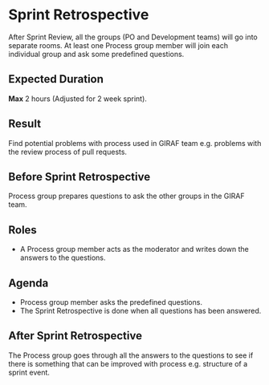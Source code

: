 # Sprint Retrospective

After Sprint Review, all the groups (PO and Development teams) will go into
separate rooms. At least one Process group member will join each individual group
and ask some predefined questions.

## Expected Duration

**Max** 2 hours (Adjusted for 2 week sprint).

## Result

Find potential problems with process used in GIRAF team e.g. problems with the
review process of pull requests.

## Before Sprint Retrospective

Process group prepares questions to ask the other groups in the GIRAF team.

## Roles

- A Process group member acts as the moderator
  and writes down the answers to the questions.

## Agenda

- Process group member asks the predefined questions.
- The Sprint Retrospective is done when all questions has been answered.

## After Sprint Retrospective

The Process group goes through all the answers to the questions to see if there
is something that can be improved with process e.g. structure of a sprint event.
